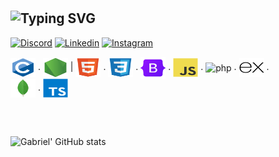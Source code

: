 #
## ![Typing SVG](https://readme-typing-svg.herokuapp.com/?color=d6699e&size50&center=true&vCenter=true&width=970&lines=Hello,+I'+am+Gabriel!;Welcome!☕)
[![Discord](https://img.shields.io/badge/Discord-7289DA?style=for-the-badge&logo=discord&logoColor=white)](https://discord.gg/v4g3jynJxu)
[![Linkedin](https://img.shields.io/badge/LinkedIn-0077B5?style=for-the-badge&logo=linkedin&logoColor=white)](https://www.linkedin.com/in/gabriel-ramos-797813242/)
[![Instagram](https://img.shields.io/badge/Instagram-E4405F?style=for-the-badge&logo=instagram&logoColor=white)](https://www.instagram.com/gabrielramosst/) 
<div style="margin-right: 50px;"> 
 <img align="center" alt="C" height="30" width="40" src="https://raw.githubusercontent.com/devicons/devicon/master/icons/c/c-original.svg"> .
 <img align="center" alt="Node.js" height="30" width="40" src="https://raw.githubusercontent.com/devicons/devicon/master/icons/nodejs/nodejs-original.svg"> |
 <img align="center" alt="php" height="30" width="40" src="https://raw.githubusercontent.com/devicons/devicon/master/icons/html5/html5-original.svg"> .
 <img align="center" alt="php" height="30" width="40" src="https://raw.githubusercontent.com/devicons/devicon/master/icons/css3/css3-original.svg"> .
 <img align="center" alt="php" height="35" width="40" src="https://raw.githubusercontent.com/devicons/devicon/master/icons/bootstrap/bootstrap-original.svg"> .
 <img align="center" alt="js" height="30" width="40" src="https://raw.githubusercontent.com/devicons/devicon/master/icons/javascript/javascript-original.svg"> . 
 <img align="center" alt="php" height="30" width="40" src="https://cdn.jsdelivr.net/gh/devicons/devicon/icons/react/react-original.svg"> .
<img align="center" alt="Express.js" height="30" width="40" src="https://raw.githubusercontent.com/devicons/devicon/master/icons/express/express-original.svg"> .
 <img align="center" alt="MongoDB" height="30" width="40" src="https://raw.githubusercontent.com/devicons/devicon/master/icons/mongodb/mongodb-original.svg"> .
 <img align="center" alt="TypeScript" height="30" width="40" src="https://raw.githubusercontent.com/devicons/devicon/master/icons/typescript/typescript-original.svg">

 <br><br>


![Gabriel' GitHub stats](https://github-readme-stats.vercel.app/api?username=thegabriell&show_icons=true&theme=transparent&cache_seconds=1800)

